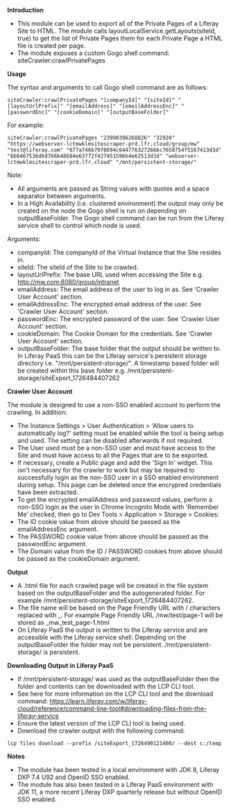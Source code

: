 **Introduction**

- This module can be used to export all of the Private Pages of a Liferay Site to HTML. The module calls layoutLocalService.getLayouts(siteId, true) to get the list of Private Pages them for each Private Page a HTML file is created per page.
- The module exposes a custom Gogo shell command: siteCrawler:crawlPrivatePages

**Usage**

The syntax and arguments to call Gogo shell command are as follows:

```
siteCrawler:crawlPrivatePages "[companyId]" "[siteId]" "[layoutUrlPrefix]" "[emailAddress]" "[emailAddressEnc]" "[passwordEnc]" "[cookieDomain]" "[outputBaseFolder]"
```

For example:

```
siteCrawler:crawlPrivatePages "23990396268826" "32920" "https://webserver-lctmwklmsitescraper-prd.lfr.cloud/group/mw" "test@liferay.com" "677a746b7976694c6447763272666c7658754f5167413d3d" "6b6467536d6d766b48684e63772f427451596b4e62513d3d" "webserver-lctmwklmsitescraper-prd.lfr.cloud" "/mnt/persistent-storage/"
```

Note: 
- All arguments are passed as String values with quotes and a space separator between arguments.
- In a High Availability (i.e. clustered environment) the output may only be created on the node the Gogo shell is run on depending on outputBaseFolder. The Gogo shell command can be run from the Liferay service shell to control which node is used.

Arguments:

- companyId: The companyId of the Virtual Instance that the Site resides in.
- siteId: The siteId of the Site to be crawled.
- layoutUrlPrefix: The base URL used when accessing the Site e.g. http://mw.com:8080/group/intranet
- emailAddress: The email address of the user to log in as. See 'Crawler User Account' section.
- emailAddressEnc: The encrypted email address of the user. See 'Crawler User Account' section.
- passwordEnc: The encrypted password of the user. See 'Crawler User Account' section.
- cookieDomain: The Cookie Domain for the credentials. See 'Crawler User Account' section.
- outputBaseFolder: The base folder that the output should be written to. In Liferay PaaS this can be the Liferay service's persistent storage directory i.e. "/mnt/persistent-storage/". A timestamp based folder will be created within this base folder e.g. /mnt/persistent-storage/siteExport_1726484407262

**Crawler User Account**

The module is designed to use a non-SSO enabled account to perform the crawling. In addition:

- The Instance Settings > User Authentication > 'Allow users to automatically log?' setting must be enabled while the tool is being setup and used. The setting can be disabled afterwards if not required. 
- The User used must be a non-SSO user and must have access to the Site and must have access to all the Pages that are to be exported.
- If necessary, create a Public page and add the 'Sign In' widget. This isn't necessary for the crawler to work but may be required to successfully login as the non-SSO user in a SSO enabled environment during setup. This page can be deleted once the encrypred credentials have been extracted. 
- To get the encrypted emailAddress and password values, perform a non-SSO login as the user in Chrome Incognito Mode with 'Remember Me' checked, then go to Dev Tools > Application > Storage > Cookies:
- The ID cookie value from above should be passed as the emailAddressEnc argument.
- The PASSWORD cookie value from above should be passed as the passwordEnc argument.
- The Domain value from the ID / PASSWORD cookies from above should be passed as the cookieDomain argument.

**Output**

- A .html file for each crawled page will be created in the file system based on the outputBaseFolder and the autogenerated folder. For example /mnt/persistent-storage/siteExport_1726484407262.
- The file name will be based on the Page Friendly URL with / characters replaced with _. For example Page Friendly URL /mw/test/page-1 will be stored as _mw_test_page-1.html
- On Liferay PaaS the output is written to the Liferay service and are accessible with the Liferay service shell. Depending on the outputBaseFolder the folder may not be persistent. /mnt/persistent-storage/ is persistent.

**Downloading Output in Liferay PaaS**

- If /mnt/persistent-storage/ was used as the outputBaseFolder then the folder and contents can be downloaded with the LCP CLI tool.
- See here for more information on the LCP CLI tool and the download command: https://learn.liferay.com/w/liferay-cloud/reference/command-line-tool#downloading-files-from-the-liferay-service
- Ensure the latest version of the LCP CLI tool is being used.
- Download the crawler output with the following command:
```
lcp files download --prefix /siteExport_1726490121400/ --dest c:/temp
```

**Notes**

- The module has been tested in a local environment with JDK 8, Liferay DXP 7.4 U92 and OpenID SSO enabled.
- The module has also been tested in a Liferay PaaS environment with JDK 11, a more recent Liferay DXP quarterly release but without OpenID SSO enabled.
